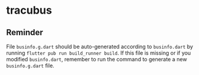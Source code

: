 # tracubus

## Reminder

File `businfo.g.dart` should be auto-generated according to `businfo.dart` by running `flutter pub run build_runner build`. If this file is missing or if you modified `businfo.dart`, remember to run the command to generate a new `businfo.g.dart` file.
